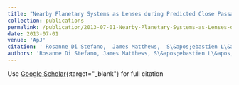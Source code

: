```yaml
---
title: "Nearby Planetary Systems as Lenses during Predicted Close Passages to Background Stars"
collection: publications
permalink: /publication/2013-07-01-Nearby-Planetary-Systems-as-Lenses-during-Predicted-Close-Passages-to-Background-Stars
date: 2013-07-01
venue: 'ApJ'
citation: ' Rosanne Di Stefano,  James Matthews,  S\&apos;ebastien L\&apos;epine, &quot;Nearby Planetary Systems as Lenses during Predicted Close Passages to Background Stars.&quot; ApJ, 2013.'
authors: 'Rosanne Di Stefano, James Matthews, S\&apos;ebastien L\&apos;epine, '
---
```

Use [Google Scholar](https://scholar.google.com/scholar?q=Nearby+Planetary+Systems+as+Lenses+during+Predicted+Close+Passages+to+Background+Stars){:target="_blank"} for full citation